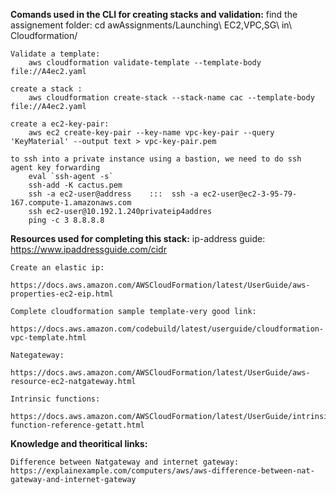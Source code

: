 **Comands used in the CLI for creating stacks and validation:**
    find the assignement folder:
        cd awAssignments/Launching\ EC2\,VPC\,SG\ in\ Cloudformation/

    Validate a template: 
        aws cloudformation validate-template --template-body file://A4ec2.yaml

    create a stack :
        aws cloudformation create-stack --stack-name cac --template-body file://A4ec2.yaml
    
    create a ec2-key-pair: 
        aws ec2 create-key-pair --key-name vpc-key-pair --query 'KeyMaterial' --output text > vpc-key-pair.pem
    
    to ssh into a private instance using a bastion, we need to do ssh agent key forwarding 
        eval `ssh-agent -s`
        ssh-add -K cactus.pem
        ssh -a ec2-user@address    :::  ssh -a ec2-user@ec2-3-95-79-167.compute-1.amazonaws.com
        ssh ec2-user@10.192.1.240privateip4addres
        ping -c 3 8.8.8.8


**Resources used for completing this stack:**
    ip-address guide:
        https://www.ipaddressguide.com/cidr

    Create an elastic ip:
        https://docs.aws.amazon.com/AWSCloudFormation/latest/UserGuide/aws-properties-ec2-eip.html
    
    Complete cloudformation sample template-very good link:
        https://docs.aws.amazon.com/codebuild/latest/userguide/cloudformation-vpc-template.html
    
    Nategateway:
        https://docs.aws.amazon.com/AWSCloudFormation/latest/UserGuide/aws-resource-ec2-natgateway.html
    
    Intrinsic functions: 
        https://docs.aws.amazon.com/AWSCloudFormation/latest/UserGuide/intrinsic-function-reference-getatt.html
**Knowledge and theoritical links:** 

    Difference between Natgateway and internet gateway:
    https://explainexample.com/computers/aws/aws-difference-between-nat-gateway-and-internet-gateway

